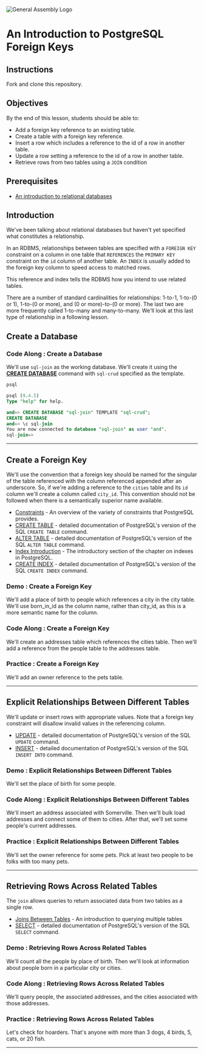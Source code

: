 ![General Assembly Logo](http://i.imgur.com/ke8USTq.png)

# An Introduction to PostgreSQL Foreign Keys

## Instructions

Fork and clone this repository.

## Objectives

By the end of this lesson, students should be able to:

-   Add a foreign key reference to an existing table.
-   Create a table with a foreign key reference.
-   Insert a row which includes a reference to the id of a row in another table.
-   Update a row setting a reference to the id of a row in another table.
-   Retrieve rows from two tables using a `JOIN` condition

## Prerequisites

-   [An introduction to relational databases](https://github.com/ga-wdi-boston/sql-crud)

## Introduction

We've been talking about relational databases but haven't yet
 specified what constitutes a relationship.

In an RDBMS, relationships between tables are specified with a `FOREIGN KEY`
 constraint on a column in one table that `REFERENCES` the `PRIMARY KEY`
 constraint on the `id` column of another table.
An `INDEX` is usually added to the foreign key column
 to speed access to matched rows.

This reference and index tells the RDBMS how you intend to use related tables.

There are a number of standard cardinalities for relationships:
 1-to-1, 1-to-(0 or 1), 1-to-(0 or more), and (0 or more)-to-(0 or more).
The last two are more frequently called 1-to-many and many-to-many.
We'll look at this last type of relationship in a following lesson.

## Create a Database

### Code Along : Create a Database

We'll use `sql-join` as the working database.  We'll create it using the **[CREATE DATABASE](http://www.postgresql.org/docs/9.4/static/sql-createdatabase.html)** command with `sql-crud` specified as the template.

```bash
psql
```

```sql
psql (9.4.5)
Type "help" for help.

and=> CREATE DATABASE "sql-join" TEMPLATE "sql-crud";
CREATE DATABASE
and=> \c sql-join
You are now connected to database "sql-join" as user "and".
sql-join=>
```

---

## Create a Foreign Key

We'll use the convention that a foreign key should be named for the singular of
 the table referenced with the column referenced appended after an underscore.
So, if we're adding a reference to the `cities` table and its `id` column we'll
 create a column called `city_id`.  This convention should not be followed when
 there is a semantically superior name available.

-   [Constraints](http://www.postgresql.org/docs/9.4/static/ddl-constraints.html) -
 An overview of the variety of constraints that PostgreSQL provides.
-   [CREATE TABLE](http://www.postgresql.org/docs/9.4/static/sql-createtable.html) -
 detailed documentation of PostgreSQL's version of
 the SQL `CREATE TABLE` command.
-   [ALTER TABLE](http://www.postgresql.org/docs/9.4/static/sql-altertable.html) -
 detailed documentation of PostgreSQL's version of the
 SQL `ALTER TABLE` command.
-   [Index Introduction](http://www.postgresql.org/docs/9.4/static/indexes-intro.html) -
 The introductory section of the chapter on indexes in PostgreSQL.
-   [CREATE INDEX](http://www.postgresql.org/docs/9.4/static/sql-createindex.html) -
 detailed documentation of PostgreSQL's version of the
  SQL `CREATE INDEX` command.

### Demo : Create a Foreign Key

We'll add a place of birth to people which references a city in the city table.
We'll use born_in_id as the column name, rather than city_id,
 as this is a more semantic name for the column.

### Code Along : Create a Foreign Key

We'll create an addresses table which references the cities table.
Then we'll add a reference from the people table to the addresses table.

### Practice : Create a Foreign Key

We'll add an owner reference to the pets table.

---

## Explicit Relationships Between Different Tables

We'll update or insert rows with appropriate values.
Note that a foreign key constraint will disallow invalid values
 in the referencing column.

-   [UPDATE](http://www.postgresql.org/docs/9.4/static/sql-update.html) -
 detailed documentation of PostgreSQL's version of the SQL `UPDATE` command.
-   [INSERT](http://www.postgresql.org/docs/9.4/static/sql-insert.html) -
 detailed documentation of PostgreSQL's version of the
  SQL `INSERT INTO` command.

### Demo : Explicit Relationships Between Different Tables

We'll set the place of birth for some people.

### Code Along : Explicit Relationships Between Different Tables

We'll insert an address associated with Somerville.
Then we'll bulk load addresses and connect some of them to cities.
After that, we'll set some people's current addresses.

### Practice : Explicit Relationships Between Different Tables

We'll set the owner reference for some pets.
Pick at least two people to be folks with too many pets.

---

## Retrieving Rows Across Related Tables

The `join` allows queries to return associated data from two tables as
 a single row.

-   [Joins Between Tables](http://www.postgresql.org/docs/9.4/static/tutorial-join.html) -
 An introduction to querying multiple tables
-   [SELECT](http://www.postgresql.org/docs/9.4/static/sql-select.html) -
 detailed documentation of PostgreSQL's version of the SQL `SELECT` command.

### Demo : Retrieving Rows Across Related Tables

We'll count all the people by place of birth.
Then we'll look at information about people born in a particular city or cities.

### Code Along : Retrieving Rows Across Related Tables

We'll query people, the associated addresses,
 and the cities associated with those addresses.

### Practice : Retrieving Rows Across Related Tables

Let's check for hoarders.
That's anyone with more than 3 dogs, 4 birds, 5, cats, or 20 fish.

---
